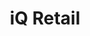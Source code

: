 ---
title: "iQ Retail"
seoTitle: "iQ Retail integration"
seoDescription: "Here’s how iQ Retail works with your applications to streamline your workflow."
summary: "iQ Retail is ERP software designed to streamline key processes within your business. Its provides real-time information to give you greater strategic insights. Stock2Shop has integrations to help automate B2C and B2B e-commerce transactions between iQ Retail and your other applications"
lead: "Stock2Shop can integrate iQ Retail with many B2B and B2C ecommerce and logistic applications, here is how we can help you automate your business"
image: "/uploads/logo-sap-business-one.png"
imageAlt: sap logo
type: "source"
source: "iq-retail"
tags: ["erp"]
aliases:
    - /integrations//iq-retail/
---